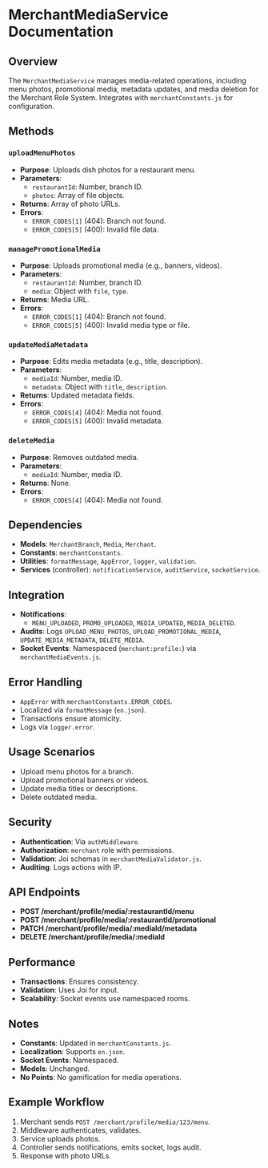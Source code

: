 # MerchantMediaService Documentation

## Overview
The `MerchantMediaService` manages media-related operations, including menu photos, promotional media, metadata updates, and media deletion for the Merchant Role System. Integrates with `merchantConstants.js` for configuration.

## Methods

### `uploadMenuPhotos`
- **Purpose**: Uploads dish photos for a restaurant menu.
- **Parameters**:
  - `restaurantId`: Number, branch ID.
  - `photos`: Array of file objects.
- **Returns**: Array of photo URLs.
- **Errors**:
  - `ERROR_CODES[1]` (404): Branch not found.
  - `ERROR_CODES[5]` (400): Invalid file data.

### `managePromotionalMedia`
- **Purpose**: Uploads promotional media (e.g., banners, videos).
- **Parameters**:
  - `restaurantId`: Number, branch ID.
  - `media`: Object with `file`, `type`.
- **Returns**: Media URL.
- **Errors**:
  - `ERROR_CODES[1]` (404): Branch not found.
  - `ERROR_CODES[5]` (400): Invalid media type or file.

### `updateMediaMetadata`
- **Purpose**: Edits media metadata (e.g., title, description).
- **Parameters**:
  - `mediaId`: Number, media ID.
  - `metadata`: Object with `title`, `description`.
- **Returns**: Updated metadata fields.
- **Errors**:
  - `ERROR_CODES[4]` (404): Media not found.
  - `ERROR_CODES[5]` (400): Invalid metadata.

### `deleteMedia`
- **Purpose**: Removes outdated media.
- **Parameters**:
  - `mediaId`: Number, media ID.
- **Returns**: None.
- **Errors**:
  - `ERROR_CODES[4]` (404): Media not found.

## Dependencies
- **Models**: `MerchantBranch`, `Media`, `Merchant`.
- **Constants**: `merchantConstants`.
- **Utilities**: `formatMessage`, `AppError`, `logger`, `validation`.
- **Services** (controller): `notificationService`, `auditService`, `socketService`.

## Integration
- **Notifications**:
  - `MENU_UPLOADED`, `PROMO_UPLOADED`, `MEDIA_UPDATED`, `MEDIA_DELETED`.
- **Audits**: Logs `UPLOAD_MENU_PHOTOS`, `UPLOAD_PROMOTIONAL_MEDIA`, `UPDATE_MEDIA_METADATA`, `DELETE_MEDIA`.
- **Socket Events**: Namespaced (`merchant:profile:`) via `merchantMediaEvents.js`.

## Error Handling
- `AppError` with `merchantConstants.ERROR_CODES`.
- Localized via `formatMessage` (`en.json`).
- Transactions ensure atomicity.
- Logs via `logger.error`.

## Usage Scenarios
- Upload menu photos for a branch.
- Upload promotional banners or videos.
- Update media titles or descriptions.
- Delete outdated media.

## Security
- **Authentication**: Via `authMiddleware`.
- **Authorization**: `merchant` role with permissions.
- **Validation**: Joi schemas in `merchantMediaValidator.js`.
- **Auditing**: Logs actions with IP.

## API Endpoints
- **POST /merchant/profile/media/:restaurantId/menu**
- **POST /merchant/profile/media/:restaurantId/promotional**
- **PATCH /merchant/profile/media/:mediaId/metadata**
- **DELETE /merchant/profile/media/:mediaId**

## Performance
- **Transactions**: Ensures consistency.
- **Validation**: Uses Joi for input.
- **Scalability**: Socket events use namespaced rooms.

## Notes
- **Constants**: Updated in `merchantConstants.js`.
- **Localization**: Supports `en.json`.
- **Socket Events**: Namespaced.
- **Models**: Unchanged.
- **No Points**: No gamification for media operations.

## Example Workflow
1. Merchant sends `POST /merchant/profile/media/123/menu`.
2. Middleware authenticates, validates.
3. Service uploads photos.
4. Controller sends notifications, emits socket, logs audit.
5. Response with photo URLs.